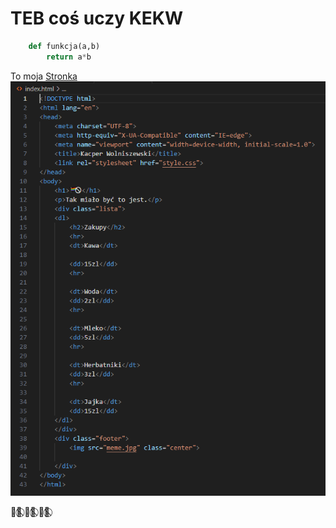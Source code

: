 # TEB coś uczy KEKW

```python
    def funkcja(a,b)
        return a*b
```

To moja [Stronka](https://genzebury.github.io/teb/)
![Przykładowy obrazek](kod.png "kodzik")


🏳️‍🌈⃠ 🏳️‍🌈⃠ 🏳️‍🌈⃠ 
